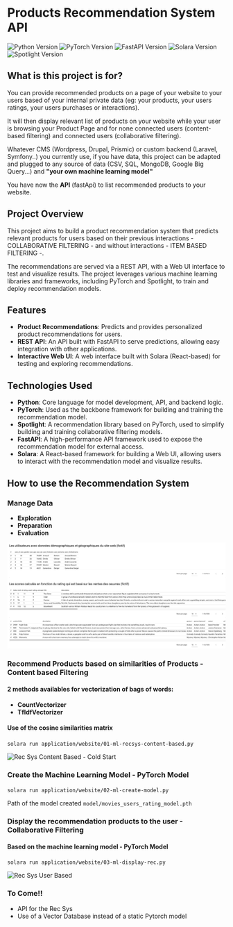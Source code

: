 # Products Recommendation System API

![Python Version](https://img.shields.io/badge/python-3.11%2B-blue)
![PyTorch Version](https://img.shields.io/badge/pytorch-2.5.1%2B-lightgrey)
![FastAPI Version](https://img.shields.io/badge/fastapi-0.115%2B-green)
![Solara Version](https://img.shields.io/badge/solara-1.41%2B-orange)
![Spotlight Version](https://img.shields.io/badge/spotlight-0.1.6%2B-red)

## What is this project is for?

You can provide recommended products on a page of your website to your users based of your internal private data (eg: your products, your users ratings, your users purchases or interactions).<br>

It will then display relevant list of products on your website while your user is browsing your Product Page and for none connected users (content-based filtering) and connected users (collaborative filtering).

Whatever CMS (Wordpress, Drupal, Prismic) or custom backend (Laravel, Symfony..) you currently use, if you have data, this project can be adapted and plugged to any source of data (CSV, SQL, MongoDB, Google Big Query...)
and **"your own machine learning model"**

You have now the **API** (fastApi) to list recommended products to your website.

## Project Overview

This project aims to build a product recommendation system that predicts relevant products for users based on their 
previous interactions - COLLABORATIVE FILTERING - and without interactions - ITEM BASED FILTERING -. 

The recommendations are served via a REST API, with a Web UI interface to test and visualize results. 
The project leverages various machine learning libraries and frameworks, including PyTorch and Spotlight, to train and deploy 
recommendation models.

## Features

- **Product Recommendations**: Predicts and provides personalized product recommendations for users.
- **REST API**: An API built with FastAPI to serve predictions, allowing easy integration with other applications.
- **Interactive Web UI**: A web interface built with Solara (React-based) for testing and exploring recommendations.

## Technologies Used

- **Python**: Core language for model development, API, and backend logic.
- **PyTorch**: Used as the backbone framework for building and training the recommendation model.
- **Spotlight**: A recommendation library based on PyTorch, used to simplify building and training collaborative filtering models.
- **FastAPI**: A high-performance API framework used to expose the recommendation model for external access.
- **Solara**: A React-based framework for building a Web UI, allowing users to interact with the recommendation model and visualize results.

## How to use the Recommendation System

### Manage Data
- **Exploration**
- **Preparation**
- **Evaluation**

![Rec Sys Explore Data](readmeAssets/ml-recsys-explore.jpg)

### Recommend Products based on similarities of Products - Content based Filtering
#### 2 methods availables for vectorization of bags of words:
- **CountVectorizer**
- **TfIdfVectorizer**

#### Use of the cosine similarities matrix

```solara run application/website/01-ml-recsys-content-based.py```

![Rec Sys Content Based - Cold Start](readmeAssets/ml-recsys-coldstart.jpg)

### Create the Machine Learning Model - PyTorch Model
```solara run application/website/02-ml-create-model.py```

Path of the model created
```model/movies_users_rating_model.pth```


### Display the recommendation products to the user - Collaborative Filtering
#### Based on the machine learning model - PyTorch Model
```solara run application/website/03-ml-display-rec.py```

![Rec Sys User Based](readmeAssets/ml-recsys-users-ratings.jpg)

### To Come!!

- API for the Rec Sys
- Use of a Vector Database instead of a static Pytorch model